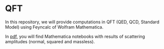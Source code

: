# QFT

In this repository, we will provide computations in QFT (QED, QCD, Standard Model) using Feyncalc of Wolfram Mathematica.

In [pdf](https://github.com/PhysicsZandi/IsingModel/blob/main/pdf), you will find Mathematica notebooks with results of scattering amplitudes (normal, squared and massless).